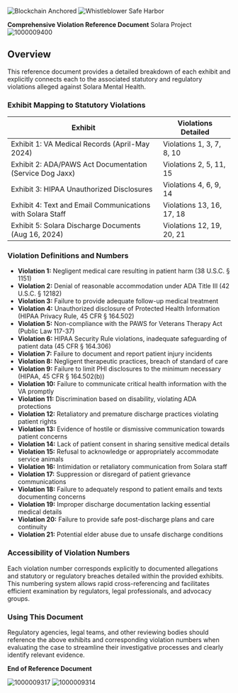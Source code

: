 ![Blockchain Anchored](https://img.shields.io/badge/Immutable%20Ledger-Blockchain%20Sealed-brightgreen)
![Whistleblower Safe Harbor](https://img.shields.io/badge/Protected%20Speech-ADA%20&%20FTCA-blue)

**Comprehensive Violation Reference Document** Solara Project![1000009400](https://github.com/user-attachments/assets/bc9d2930-ff62-40d2-9fd0-e8b2b6c41c74)


## Overview
This reference document provides a detailed breakdown of each exhibit and explicitly connects each to the associated statutory and regulatory violations alleged against Solara Mental Health.

### Exhibit Mapping to Statutory Violations

| Exhibit                                             | Violations Detailed                                                                                 |
|-----------------------------------------------------|-----------------------------------------------------------------------------------------------------|
| Exhibit 1: VA Medical Records (April-May 2024)      | Violations 1, 3, 7, 8, 10                                                                           |
| Exhibit 2: ADA/PAWS Act Documentation (Service Dog Jaxx) | Violations 2, 5, 11, 15                                                                             |
| Exhibit 3: HIPAA Unauthorized Disclosures           | Violations 4, 6, 9, 14                                                                              |
| Exhibit 4: Text and Email Communications with Solara Staff | Violations 13, 16, 17, 18                                                                           |
| Exhibit 5: Solara Discharge Documents (Aug 16, 2024)| Violations 12, 19, 20, 21                                                                           |

### Violation Definitions and Numbers

- **Violation 1:** Negligent medical care resulting in patient harm (38 U.S.C. § 1151)
- **Violation 2:** Denial of reasonable accommodation under ADA Title III (42 U.S.C. § 12182)
- **Violation 3:** Failure to provide adequate follow-up medical treatment
- **Violation 4:** Unauthorized disclosure of Protected Health Information (HIPAA Privacy Rule, 45 CFR § 164.502)
- **Violation 5:** Non-compliance with the PAWS for Veterans Therapy Act (Public Law 117-37)
- **Violation 6:** HIPAA Security Rule violations, inadequate safeguarding of patient data (45 CFR § 164.306)
- **Violation 7:** Failure to document and report patient injury incidents
- **Violation 8:** Negligent therapeutic practices, breach of standard of care
- **Violation 9:** Failure to limit PHI disclosures to the minimum necessary (HIPAA, 45 CFR § 164.502(b))
- **Violation 10:** Failure to communicate critical health information with the VA promptly
- **Violation 11:** Discrimination based on disability, violating ADA protections
- **Violation 12:** Retaliatory and premature discharge practices violating patient rights
- **Violation 13:** Evidence of hostile or dismissive communication towards patient concerns
- **Violation 14:** Lack of patient consent in sharing sensitive medical details
- **Violation 15:** Refusal to acknowledge or appropriately accommodate service animals
- **Violation 16:** Intimidation or retaliatory communication from Solara staff
- **Violation 17:** Suppression or disregard of patient grievance communications
- **Violation 18:** Failure to adequately respond to patient emails and texts documenting concerns
- **Violation 19:** Improper discharge documentation lacking essential medical details
- **Violation 20:** Failure to provide safe post-discharge plans and care continuity
- **Violation 21:** Potential elder abuse due to unsafe discharge conditions

### Accessibility of Violation Numbers
Each violation number corresponds explicitly to documented allegations and statutory or regulatory breaches detailed within the provided exhibits. This numbering system allows rapid cross-referencing and facilitates efficient examination by regulators, legal professionals, and advocacy groups.

### Using This Document
Regulatory agencies, legal teams, and other reviewing bodies should reference the above exhibits and corresponding violation numbers when evaluating the case to streamline their investigative processes and clearly identify relevant evidence.

**End of Reference Document**

![1000009317](https://github.com/user-attachments/assets/f0d3d66f-93fb-40f1-a6e5-2fb6e4b3bc44)
![1000009314](https://github.com/user-attachments/assets/fb0b3afb-8b53-428d-b637-abbd68b3e52b)

